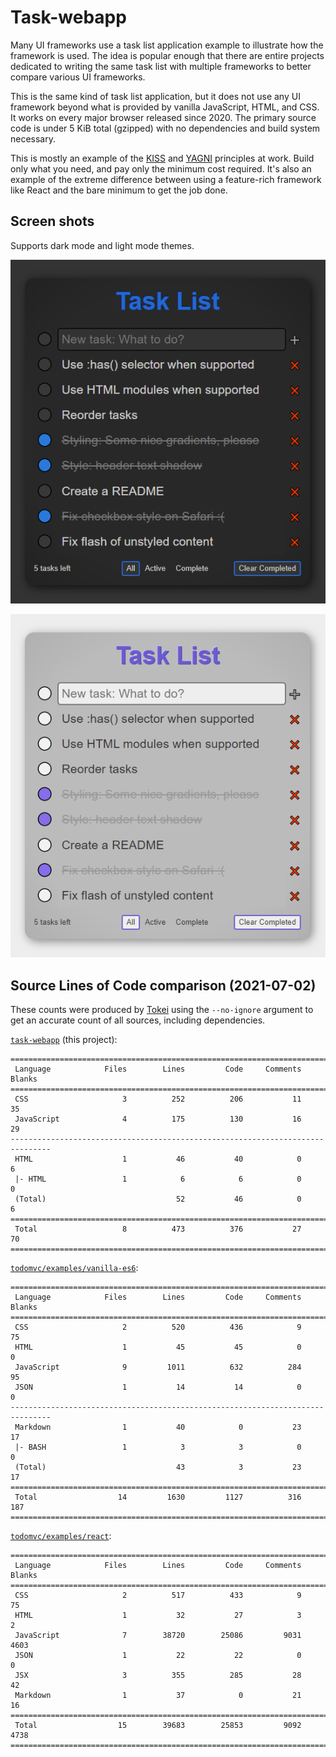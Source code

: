 # Task-webapp

Many UI frameworks use a task list application example to illustrate how the framework is used. The idea is popular enough that there are entire projects dedicated to writing the same task list with multiple frameworks to better compare various UI frameworks.

This is the same kind of task list application, but it does not use any UI framework beyond what is provided by vanilla JavaScript, HTML, and CSS. It works on every major browser released since 2020. The primary source code is under 5 KiB total (gzipped) with no dependencies and build system necessary.

This is mostly an example of the [KISS](https://en.wikipedia.org/wiki/KISS_principle) and [YAGNI](https://www.martinfowler.com/bliki/Yagni.html) principles at work. Build only what you need, and pay only the minimum cost required. It's also an example of the extreme difference between using a feature-rich framework like React and the bare minimum to get the job done.


## Screen shots

Supports dark mode and light mode themes.

![Dark mode theme](./screenshots/dark.png)

![Light mode theme](./screenshots/light.png)


## Source Lines of Code comparison (2021-07-02)

These counts were produced by [Tokei](https://github.com/XAMPPRocky/tokei) using the `--no-ignore` argument to get an accurate count of all sources, including dependencies.

[`task-webapp`](https://github.com/parasyte/task-webapp/tree/8242850beffd1fa2b361bfb3164fd80042cd45d2) (this project):

```text
===============================================================================
 Language            Files        Lines         Code     Comments       Blanks
===============================================================================
 CSS                     3          252          206           11           35
 JavaScript              4          175          130           16           29
-------------------------------------------------------------------------------
 HTML                    1           46           40            0            6
 |- HTML                 1            6            6            0            0
 (Total)                             52           46            0            6
===============================================================================
 Total                   8          473          376           27           70
===============================================================================
```

[`todomvc/examples/vanilla-es6`](https://github.com/tastejs/todomvc/tree/4e301c7014093505dcf6678c8f97a5e8dee2d250/examples/vanilla-es6):

```text
===============================================================================
 Language            Files        Lines         Code     Comments       Blanks
===============================================================================
 CSS                     2          520          436            9           75
 HTML                    1           45           45            0            0
 JavaScript              9         1011          632          284           95
 JSON                    1           14           14            0            0
-------------------------------------------------------------------------------
 Markdown                1           40            0           23           17
 |- BASH                 1            3            3            0            0
 (Total)                             43            3           23           17
===============================================================================
 Total                  14         1630         1127          316          187
===============================================================================
```

[`todomvc/examples/react`](https://github.com/tastejs/todomvc/tree/4e301c7014093505dcf6678c8f97a5e8dee2d250/examples/react):

```text
===============================================================================
 Language            Files        Lines         Code     Comments       Blanks
===============================================================================
 CSS                     2          517          433            9           75
 HTML                    1           32           27            3            2
 JavaScript              7        38720        25086         9031         4603
 JSON                    1           22           22            0            0
 JSX                     3          355          285           28           42
 Markdown                1           37            0           21           16
===============================================================================
 Total                  15        39683        25853         9092         4738
===============================================================================
```

